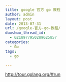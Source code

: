```yaml
---
title: google 官方 go 教程
author: admin
layout: post
date: 2013-07-31
url: /google-官方-go-教程/
duoshuo_thread_id:
  - 6218977950289625857
categories:
  - Go
tags:
  - go

---
```

<http://tour.golang.org/#run>